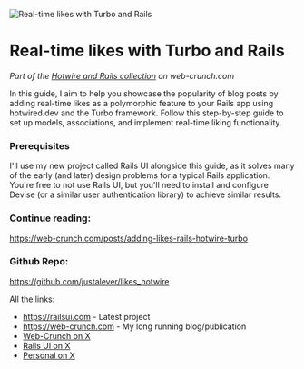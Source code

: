 ![Real-time likes with Turbo and Rails](https://f001.backblazeb2.com/file/webcrunch/real-time-likes.jpg)

# Real-time likes with Turbo and Rails

_Part of the [Hotwire and Rails collection](https://web-crunch.com/collections/hotwire-and-rails) on web-crunch.com_

In this guide, I aim to help you showcase the popularity of blog posts by adding real-time likes as a polymorphic feature to your Rails app using hotwired.dev and the Turbo framework. Follow this step-by-step guide to set up models, associations, and implement real-time liking functionality.

### Prerequisites

I'll use my new project called Rails UI alongside this guide, as it solves many of the early (and later) design problems for a typical Rails application. You're free to not use Rails UI, but you'll need to install and configure Devise (or a similar user authentication library) to achieve similar results.

### Continue reading:

https://web-crunch.com/posts/adding-likes-rails-hotwire-turbo

### Github Repo:

https://github.com/justalever/likes_hotwire

All the links:

- https://railsui.com - Latest project
- https://web-crunch.com - My long running blog/publication
- [Web-Crunch on X](https://twitter.com/webcrunchblog)
- [Rails UI on X](https://twitter.com/railsui_)
- [Personal on X](https://twitter.com/justalever)
